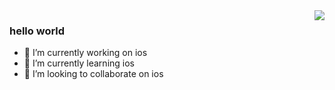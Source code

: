 <img align="right" src="https://github-readme-stats.vercel.app/api?username=zhonglaoban&show_icons=true&icon_color=ffbf44&text_color=718096&bg_color=ffffff&hide_title=true" />

### hello world

- 🔭 I’m currently working on ios
- 🌱 I’m currently learning ios
- 👯 I’m looking to collaborate on ios
<!--
**zhonglaoban/zhonglaoban** is a ✨ _special_ ✨ repository because its `README.md` (this file) appears on your GitHub profile.

Here are some ideas to get you started:

- 🔭 I’m currently working on ios
- 🌱 I’m currently learning ios
- 👯 I’m looking to collaborate on ios
- 🤔 I’m looking for help with ...
- 💬 Ask me about ...
- 📫 How to reach me: 1049056949@qq.com
- 😄 Pronouns: ...
- ⚡ Fun fact: ...
-->
